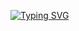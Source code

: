 <a href="https://git.io/typing-svg"><img src="https://readme-typing-svg.demolab.com?font=Fira+Code&duration=1500&pause=700&color=2D9ECF&background=1B5CEF00&center=true&vCenter=true&width=490&height=55&lines=Task-Lister+in+differents+language;By%3A+Gabriel+Silva+87" alt="Typing SVG" /></a>

